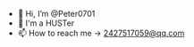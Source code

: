 - 👋 Hi, I’m @Peter0701
- 👀 I'm a HUSTer
- 📫 How to reach me -> 2427517059@qq.com

<!---
Peter0701/Peter0701 is a ✨ special ✨ repository because its `README.md` (this file) appears on your GitHub profile.
You can click the Preview link to take a look at your changes.
--->
